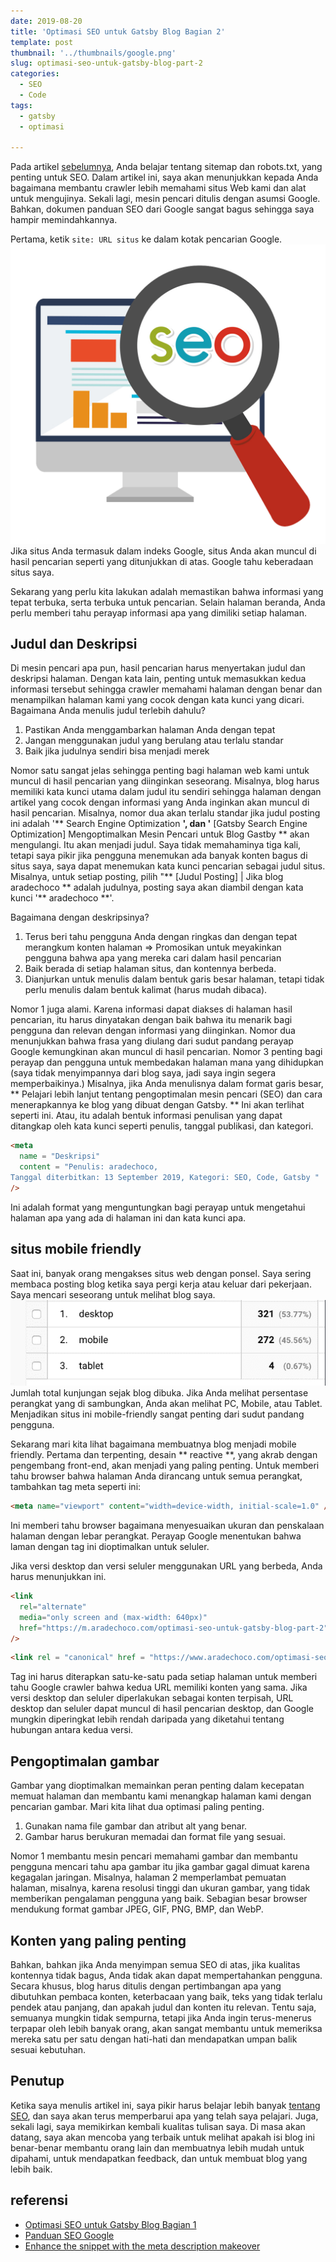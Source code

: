 ```yaml
---
date: 2019-08-20
title: 'Optimasi SEO untuk Gatsby Blog Bagian 2'
template: post
thumbnail: '../thumbnails/google.png'
slug: optimasi-seo-untuk-gatsby-blog-part-2
categories:
  - SEO
  - Code
tags:
  - gatsby
  - optimasi

---
```


Pada artikel [sebelumnya](https://www.aradechoco.com/optimasi-seo-untuk-gatsby-blog-part-1/), Anda belajar tentang sitemap dan robots.txt, yang penting untuk SEO. Dalam artikel ini, saya akan menunjukkan kepada Anda bagaimana membantu crawler lebih memahami situs Web kami dan alat untuk mengujinya. Sekali lagi, mesin pencari ditulis dengan asumsi Google. Bahkan, dokumen panduan SEO dari Google sangat bagus sehingga saya hampir memindahkannya.

Pertama, ketik `site: URL situs` ke dalam kotak pencarian Google.
![](../images/seo1.png)
Jika situs Anda termasuk dalam indeks Google, situs Anda akan muncul di hasil pencarian seperti yang ditunjukkan di atas. Google tahu keberadaan situs saya.

Sekarang yang perlu kita lakukan adalah memastikan bahwa informasi yang tepat terbuka, serta terbuka untuk pencarian. Selain halaman beranda, Anda perlu memberi tahu perayap informasi apa yang dimiliki setiap halaman.

## Judul dan Deskripsi

Di mesin pencari apa pun, hasil pencarian harus menyertakan judul dan deskripsi halaman. Dengan kata lain, penting untuk memasukkan kedua informasi tersebut sehingga crawler memahami halaman dengan benar dan menampilkan halaman kami yang cocok dengan kata kunci yang dicari. Bagaimana Anda menulis judul terlebih dahulu?

1. Pastikan Anda menggambarkan halaman Anda dengan tepat
2. Jangan menggunakan judul yang berulang atau terlalu standar
3. Baik jika judulnya sendiri bisa menjadi merek

Nomor satu sangat jelas sehingga penting bagi halaman web kami untuk muncul di hasil pencarian yang diinginkan seseorang. Misalnya, blog harus memiliki kata kunci utama dalam judul itu sendiri sehingga halaman dengan artikel yang cocok dengan informasi yang Anda inginkan akan muncul di hasil pencarian. Misalnya, nomor dua akan terlalu standar jika judul posting ini adalah '** Search Engine Optimization **', dan '** [Gatsby Search Engine Optimization] Mengoptimalkan Mesin Pencari untuk Blog Gastby ** akan mengulangi. Itu akan menjadi judul. Saya tidak memahaminya tiga kali, tetapi saya pikir jika pengguna menemukan ada banyak konten bagus di situs saya, saya dapat menemukan kata kunci pencarian sebagai judul situs. Misalnya, untuk setiap posting, pilih "** [Judul Posting] | Jika blog aradechoco ** adalah judulnya, posting saya akan diambil dengan kata kunci '** aradechoco **'.

Bagaimana dengan deskripsinya?

1. Terus beri tahu pengguna Anda dengan ringkas dan dengan tepat merangkum konten halaman ⇒ Promosikan untuk meyakinkan pengguna bahwa apa yang mereka cari dalam hasil pencarian
2. Baik berada di setiap halaman situs, dan kontennya berbeda.
3. Dianjurkan untuk menulis dalam bentuk garis besar halaman, tetapi tidak perlu menulis dalam bentuk kalimat (harus mudah dibaca).

Nomor 1 juga alami. Karena informasi dapat diakses di halaman hasil pencarian, itu harus dinyatakan dengan baik bahwa itu menarik bagi pengguna dan relevan dengan informasi yang diinginkan. Nomor dua menunjukkan bahwa frasa yang diulang dari sudut pandang perayap Google kemungkinan akan muncul di hasil pencarian. Nomor 3 penting bagi perayap dan pengguna untuk membedakan halaman mana yang dihidupkan (saya tidak menyimpannya dari blog saya, jadi saya ingin segera memperbaikinya.) Misalnya, jika Anda menulisnya dalam format garis besar, ** Pelajari lebih lanjut tentang pengoptimalan mesin pencari (SEO) dan cara menerapkannya ke blog yang dibuat dengan Gatsby. ** Ini akan terlihat seperti ini. Atau, itu adalah bentuk informasi penulisan yang dapat ditangkap oleh kata kunci seperti penulis, tanggal publikasi, dan kategori.

```html
<meta
  name = "Deskripsi"
  content = "Penulis: aradechoco, 
Tanggal diterbitkan: 13 September 2019, Kategori: SEO, Code, Gatsby "
/>
```

Ini adalah format yang menguntungkan bagi perayap untuk mengetahui halaman apa yang ada di halaman ini dan kata kunci apa.

## situs mobile friendly

Saat ini, banyak orang mengakses situs web dengan ponsel. Saya sering membaca posting blog ketika saya pergi kerja atau keluar dari pekerjaan. Saya mencari seseorang untuk melihat blog saya.
![](../images/seo2.png)
Jumlah total kunjungan sejak blog dibuka. Jika Anda melihat persentase perangkat yang di sambungkan, Anda akan melihat PC, Mobile, atau Tablet. Menjadikan situs ini mobile-friendly sangat penting dari sudut pandang pengguna.

Sekarang mari kita lihat bagaimana membuatnya blog menjadi mobile friendly. Pertama dan terpenting, desain ** reactive **, yang akrab dengan pengembang front-end, akan menjadi yang paling penting. Untuk memberi tahu browser bahwa halaman Anda dirancang untuk semua perangkat, tambahkan tag meta seperti ini:

```html
<meta name="viewport" content="width=device-width, initial-scale=1.0" />
```

Ini memberi tahu browser bagaimana menyesuaikan ukuran dan penskalaan halaman dengan lebar perangkat. Perayap Google menentukan bahwa laman dengan tag ini dioptimalkan untuk seluler.

Jika versi desktop dan versi seluler menggunakan URL yang berbeda, Anda harus menunjukkan ini.

```html
<link
  rel="alternate"
  media="only screen and (max-width: 640px)"
  href="https://m.aradechoco.com/optimasi-seo-untuk-gatsby-blog-part-2"
/>
```

```html
<link rel = "canonical" href = "https://www.aradechoco.com/optimasi-seo-untuk-gatsby-blog-part-2" />
```

Tag ini harus diterapkan satu-ke-satu pada setiap halaman untuk memberi tahu Google crawler bahwa kedua URL memiliki konten yang sama. Jika versi desktop dan seluler diperlakukan sebagai konten terpisah, URL desktop dan seluler dapat muncul di hasil pencarian desktop, dan Google mungkin diperingkat lebih rendah daripada yang diketahui tentang hubungan antara kedua versi.

## Pengoptimalan gambar

Gambar yang dioptimalkan memainkan peran penting dalam kecepatan memuat halaman dan membantu kami menangkap halaman kami dengan pencarian gambar. Mari kita lihat dua optimasi paling penting.

1. Gunakan nama file gambar dan atribut alt yang benar.
2. Gambar harus berukuran memadai dan format file yang sesuai.

Nomor 1 membantu mesin pencari memahami gambar dan membantu pengguna mencari tahu apa gambar itu jika gambar gagal dimuat karena kegagalan jaringan.
Misalnya, halaman 2 memperlambat pemuatan halaman, misalnya, karena resolusi tinggi dan ukuran gambar, yang tidak memberikan pengalaman pengguna yang baik. Sebagian besar browser mendukung format gambar JPEG, GIF, PNG, BMP, dan WebP.

## Konten yang paling penting

Bahkan, bahkan jika Anda menyimpan semua SEO di atas, jika kualitas kontennya tidak bagus, Anda tidak akan dapat mempertahankan pengguna. Secara khusus, blog harus ditulis dengan pertimbangan apa yang dibutuhkan pembaca konten, keterbacaan yang baik, teks yang tidak terlalu pendek atau panjang, dan apakah judul dan konten itu relevan. Tentu saja, semuanya mungkin tidak sempurna, tetapi jika Anda ingin terus-menerus terpapar oleh lebih banyak orang, akan sangat membantu untuk memeriksa mereka satu per satu dengan hati-hati dan mendapatkan umpan balik sesuai kebutuhan.

## Penutup

Ketika saya menulis artikel ini, saya pikir harus belajar lebih banyak [tentang SEO](https://www.aradechoco.com/categories/seo/), dan saya akan terus memperbarui apa yang telah saya pelajari. Juga, sekali lagi, saya memikirkan kembali kualitas tulisan saya. Di masa akan datang, saya akan mencoba yang terbaik untuk melihat apakah isi blog ini benar-benar membantu orang lain dan membuatnya lebih mudah untuk dipahami, untuk mendapatkan feedback, dan untuk membuat blog yang lebih baik. 


## referensi 

- <a href="https://www.aradechoco.com/optimasi-seo-untuk-gatsby-blog-part-1/" target="_blank"> Optimasi SEO untuk Gatsby Blog Bagian 1 </a>
- <a href="https://support.google.com/webmasters/answer/7451184?hl=id" target="_blank"> Panduan SEO Google </a>
- <a href="https://webmasters.googleblog.com/2007/09/improve-snippets-with-meta-description.html" target="_blank"> Enhance the snippet with the meta description makeover </a>
